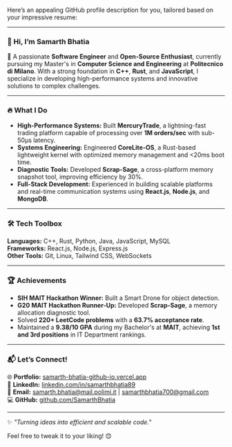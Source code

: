 Here’s an appealing GitHub profile description for you, tailored based on your impressive resume:

---

### 👋 Hi, I’m **Samarth Bhatia**  
🚀 A passionate **Software Engineer** and **Open-Source Enthusiast**, currently pursuing my Master's in **Computer Science and Engineering** at **Politecnico di Milano**. With a strong foundation in **C++**, **Rust**, and **JavaScript**, I specialize in developing high-performance systems and innovative solutions to complex challenges.  

---

### 🔥 **What I Do**  
- **High-Performance Systems:** Built **MercuryTrade**, a lightning-fast trading platform capable of processing over **1M orders/sec** with sub-50µs latency.  
- **Systems Engineering:** Engineered **CoreLite-OS**, a Rust-based lightweight kernel with optimized memory management and <20ms boot time.  
- **Diagnostic Tools:** Developed **Scrap-Sage**, a cross-platform memory snapshot tool, improving efficiency by 30%.  
- **Full-Stack Development:** Experienced in building scalable platforms and real-time communication systems using **React.js**, **Node.js**, and **MongoDB**.

---

### 🛠 **Tech Toolbox**  
**Languages:** C++, Rust, Python, Java, JavaScript, MySQL  
**Frameworks:** React.js, Node.js, Express.js  
**Other Tools:** Git, Linux, Tailwind CSS, WebSockets  

---

### 🏆 **Achievements**  
- **SIH MAIT Hackathon Winner:** Built a Smart Drone for object detection.  
- **G20 MAIT Hackathon Runner-Up:** Developed **Scrap-Sage**, a memory allocation diagnostic tool.  
- Solved **220+ LeetCode problems** with a **63.7% acceptance rate**.  
- Maintained a **9.38/10 GPA** during my Bachelor's at **MAIT**, achieving **1st and 3rd positions** in IT Department rankings.  

---

### 📬 **Let’s Connect!**  
🌐 **Portfolio:** [samarth-bhatia-github-io.vercel.app](https://samarth-bhatia-github-io.vercel.app)  
💼 **LinkedIn:** [linkedin.com/in/samarthbhatia89](https://linkedin.com/in/samarthbhatia89)  
📧 **Email:** samarth.bhatia@mail.polimi.it | samarthbhatia700@gmail.com  
💻 **GitHub:** [github.com/SamarthBhatia](https://github.com/SamarthBhatia)  

---

✨ _"Turning ideas into efficient and scalable code."_  

Feel free to tweak it to your liking! 😊
